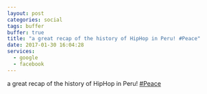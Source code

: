 ```yaml
---
layout: post
categories: social
tags: buffer
buffer: true
title: "a great recap of the history of HipHop in Peru! #Peace"
date: 2017-01-30 16:04:28
services: 
  - google
  - facebook
---
```

a great recap of the history of HipHop in Peru! <a href="https://twitter.com/#!/search?q=%23Peace" title="#Peace" class="hashtag" rel="external nofollow" target="_blank">#Peace</a>
